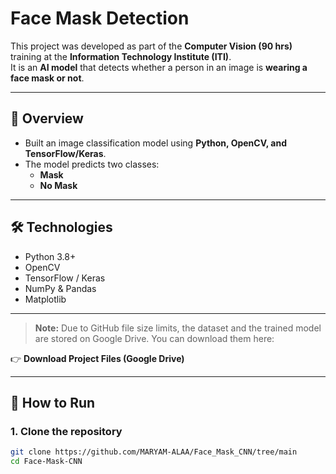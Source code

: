 # Face Mask Detection 

This project was developed as part of the **Computer Vision (90 hrs)** training at the **Information Technology Institute (ITI)**.  
It is an **AI model** that detects whether a person in an image is **wearing a face mask or not**.

---

## 📌 Overview
- Built an image classification model using **Python, OpenCV, and TensorFlow/Keras**.  
- The model predicts two classes:
  - **Mask**
  - **No Mask**

---

## 🛠️ Technologies
- Python 3.8+  
- OpenCV  
- TensorFlow / Keras  
- NumPy & Pandas  
- Matplotlib  

---

> **Note:** Due to GitHub file size limits, the dataset and the trained model are stored on Google Drive.
> You can download them here:

👉 **Download Project Files (Google Drive)**

---


## 🚀 How to Run

### 1. Clone the repository
```bash
git clone https://github.com/MARYAM-ALAA/Face_Mask_CNN/tree/main
cd Face-Mask-CNN
```







